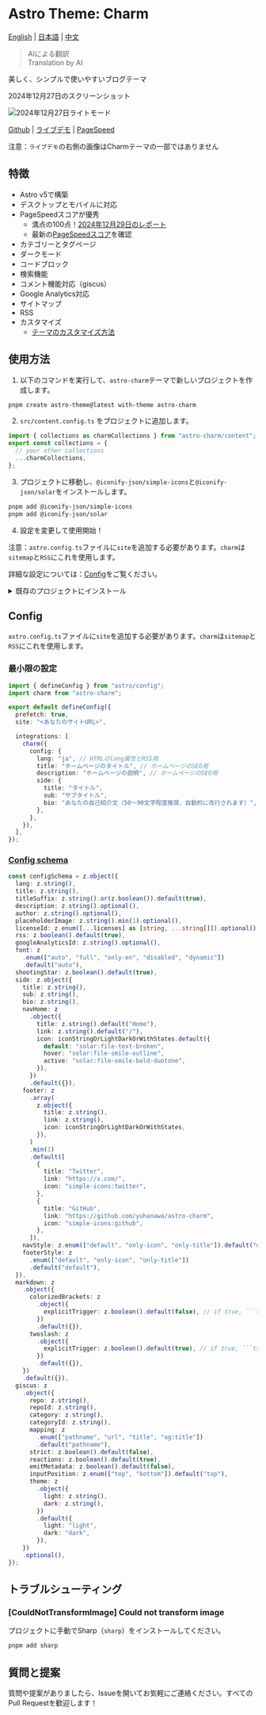 # Astro Theme: Charm

[English](./README.md) | [日本語](./README-ja.md) | [中文](./README-zh-cn.md)

> AIによる翻訳  
> Translation by AI

美しく、シンプルで使いやすいブログテーマ

2024年12月27日のスクリーンショット

![2024年12月27日ライトモード](docs/screenshot-2024-12-27-light.png "2024年12月27日ライトモード")
<!-- ![2024年12月27日ダークモード](docs/screenshot-2024-12-27-dark.png "2024年12月27日ダークモード") -->

[Github](https://github.com/yuhanawa/astro-charm) | [ライブデモ](https://astro-charm.vercel.app/) | [PageSpeed](https://pagespeed.web.dev/analysis?url=https%3A%2F%2Fastro-charm.vercel.app%2F)

注意：`ライブデモ`の右側の画像はCharmテーマの一部ではありません

## 特徴

- Astro v5で構築
- デスクトップとモバイルに対応
- PageSpeedスコアが優秀
  - 満点の100点！[2024年12月29日のレポート](https://pagespeed.web.dev/analysis/https-astro-charm-vercel-app/g1cxq98foh)
  - 最新の[PageSpeedスコア](https://pagespeed.web.dev/analysis?url=https%3A%2F%2Fastro-charm.vercel.app%2F)を確認
- カテゴリーとタグページ
- ダークモード
- コードブロック
- 検索機能
- コメント機能対応（giscus）
- Google Analytics対応
- サイトマップ
- RSS
- カスタマイズ
  - [テーマのカスタマイズ方法](https://astro-charm.vercel.app/posts/custom)

## 使用方法

1. 以下のコマンドを実行して、`astro-charm`テーマで新しいプロジェクトを作成します。

```bash
pnpm create astro-theme@latest with-theme astro-charm
```

2. `src/content.config.ts` をプロジェクトに追加します。

```ts
import { collections as charmCollections } from "astro-charm/content";
export const collections = {
  // your other collections
  ...charmCollections,
};
```

3. プロジェクトに移動し、`@iconify-json/simple-icons`と`@iconify-json/solar`をインストールします。

```bash
pnpm add @iconify-json/simple-icons
pnpm add @iconify-json/solar
```

4. 設定を変更して使用開始！

注意：`astro.config.ts`ファイルに`site`を追加する必要があります。`charm`は`sitemap`と`RSS`にこれを使用します。

詳細な設定については：[Config](#config)をご覧ください。

<details>
  <summary>既存のプロジェクトにインストール</summary>

1. プロジェクトに`astro-charm`、`@iconify-json/simple-icons`、`@iconify-json/solar`をインストールします。

```bash
pnpm astro add astro-charm
pnpm add @iconify-json/simple-icons
pnpm add @iconify-json/solar
```

2. `src/content.config.ts` ファイルを変更します。

```ts
import { collections as charmCollections } from "astro-charm/content";
export const collections = {
  // your other collections
  ...charmCollections,
};
```

3. `astro.config.ts`ファイルを修正します。以下のコマンドで修正できます。

```bash
pnpm create astro-theme@latest init astro-charm
```

または手動で修正：

```ts
import { defineConfig } from "astro/config";
import charm from "astro-charm";

export default defineConfig({
  prefetch: true,
  site: "<あなたのサイトURL>",

  integrations: [
    charm({
      config: {
        lang: "ja", // HTMLのlang属性とRSS用
        title: "ホームページのタイトル", // ホームページのSEO用
        description: "ホームページの説明", // ホームページのSEO用
        side: {
          title: "タイトル",
          sub: "サブタイトル",
          bio: "あなたの自己紹介文（50〜90文字程度推奨、自動的に改行されます）",
        },
        // その他の設定
      },
    }),
  ],
});
```

</details>

## Config

`astro.config.ts`ファイルに`site`を追加する必要があります。`charm`は`sitemap`と`RSS`にこれを使用します。

### 最小限の設定

```ts
import { defineConfig } from "astro/config";
import charm from "astro-charm";

export default defineConfig({
  prefetch: true,
  site: "<あなたのサイトURL>",

  integrations: [
    charm({
      config: {
        lang: "ja", // HTMLのlang属性とRSS用
        title: "ホームページのタイトル", // ホームページのSEO用
        description: "ホームページの説明", // ホームページのSEO用
        side: {
          title: "タイトル",
          sub: "サブタイトル",
          bio: "あなたの自己紹介文（50〜90文字程度推奨、自動的に改行されます）",
        },
      },
    }),
  ],
});
```

### [Config schema](https://github.com/Yuhanawa/astro-charm/blob/main/package/index.ts#L59-L152)

```ts
const configSchema = z.object({
  lang: z.string(),
  title: z.string(),
  titleSuffix: z.string().or(z.boolean()).default(true),
  description: z.string().optional(),
  author: z.string().optional(),
  placeholderImage: z.string().min(1).optional(),
  licenseId: z.enum([...licenses] as [string, ...string[]]).optional(),
  rss: z.boolean().default(true),
  googleAnalyticsId: z.string().optional(),
  font: z
    .enum(["auto", "full", "only-en", "disabled", "dynamic"])
    .default("auto"),
  shootingStar: z.boolean().default(true),
  side: z.object({
    title: z.string(),
    sub: z.string(),
    bio: z.string(),
    navHome: z
      .object({
        title: z.string().default("Home"),
        link: z.string().default("/"),
        icon: iconStringOrLightDarkOrWithStates.default({
          default: "solar:file-text-broken",
          hover: "solar:file-smile-outline",
          active: "solar:file-smile-bold-duotone",
        }),
      })
      .default({}),
    footer: z
      .array(
        z.object({
          title: z.string(),
          link: z.string(),
          icon: iconStringOrLightDarkOrWithStates,
        }),
      )
      .min(1)
      .default([
        {
          title: "Twitter",
          link: "https://x.com/",
          icon: "simple-icons:twitter",
        },
        {
          title: "GitHub",
          link: "https://github.com/yuhanawa/astro-charm",
          icon: "simple-icons:github",
        },
      ]),
    navStyle: z.enum(["default", "only-icon", "only-title"]).default("default"),
    footerStyle: z
      .enum(["default", "only-icon", "only-title"])
      .default("default"),
  }),
  markdown: z
    .object({
      colorizedBrackets: z
        .object({
          explicitTrigger: z.boolean().default(false), // if true, ```ts colorize-brackets
        })
        .default({}),
      twoslash: z
        .object({
          explicitTrigger: z.boolean().default(true), // if true, ```ts twoslash
        })
        .default({}),
    })
    .default({}),
  giscus: z
    .object({
      repo: z.string(),
      repoId: z.string(),
      category: z.string(),
      categoryId: z.string(),
      mapping: z
        .enum(["pathname", "url", "title", "og:title"])
        .default("pathname"),
      strict: z.boolean().default(false),
      reactions: z.boolean().default(true),
      emitMetadata: z.boolean().default(false),
      inputPosition: z.enum(["top", "bottom"]).default("top"),
      theme: z
        .object({
          light: z.string(),
          dark: z.string(),
        })
        .default({
          light: "light",
          dark: "dark",
        }),
    })
    .optional(),
});
```

## トラブルシューティング

### [CouldNotTransformImage] Could not transform image

プロジェクトに手動でSharp（`sharp`）をインストールしてください。

```bash
pnpm add sharp
```

## 質問と提案

質問や提案がありましたら、Issueを開いてお気軽にご連絡ください。すべてのPull Requestを歓迎します！
